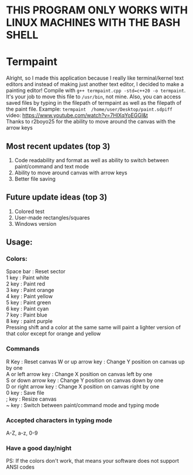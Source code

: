 # THIS PROGRAM ONLY WORKS WITH LINUX MACHINES WITH THE BASH SHELL 

# Termpaint
Alright, so I made this application because I really like terminal/kernel text editors and instead of making just another text editor, I decided to make a painting editor!  Compile with ```g++ termpaint.cpp -std=c++20 -o termpaint```.  It's your job to move this file to ```/usr/bin```, not mine.  Also, you can access saved files by typing in the filepath of termpaint as well as the filepath of the paint file. Example: ```termpaint  /home/user/Desktop/paint.sdpiff```<br/>video: https://www.youtube.com/watch?v=7HlXqYoEGGI&t<br/>
Thanks to r2boyo25 for the ability to move around the canvas with the arrow keys

## Most recent updates (top 3)
1) Code readability and format as well as ability to switch between paint/command and text mode
2) Ability to move around canvas with arrow keys
3) Better file saving

## Future update ideas (top 3)
1) Colored test
2) User-made rectangles/squares
3) Windows version

## Usage:
### Colors:
Space bar  :  Reset sector <br/>
1 key  :  Paint white<br/>
2 key  :  Paint red<br/>
3 key  :  Paint orange<br/>
4 key  :  Paint yellow<br/>
5 key  :  Paint green<br/>
6 key  :  Paint cyan<br/>
7 key  :  Paint blue<br/>
8 key  :  paint purple<br/>
Pressing shift and a color at the same same will paint a lighter version of that color except for orange and yellow
### Commands
R Key  :  Reset  canvas
W or up arrow key  :  Change Y position on canvas up by one<br/>
A or left arrow key  :  Change X position on canvas left by one<br/>
S or down arrow key  :  Change Y position on canvas down by one<br/>
D or right arrow key  :  Change X position on canvas right by one<br/>
0 key  :  Save file<br/>
; key  :  Resize canvas<br/>
~ key  :  Switch between paint/command mode and typing mode<br/>
### Accepted characters in typing mode
A-Z, a-z, 0-9
### Have a good day/night
PS: If the colors don't work, that means your software does not support ANSI codes
